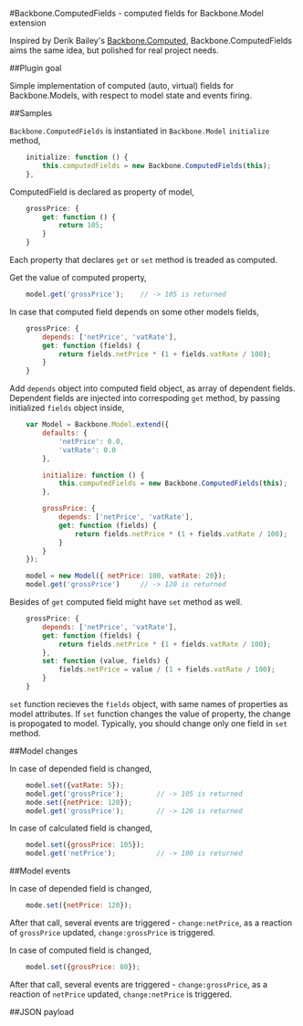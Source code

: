 #Backbone.ComputedFields - computed fields for Backbone.Model extension

Inspired by Derik Bailey's [Backbone.Computed](https://github.com/derickbailey/backbone.compute), Backbone.ComputedFields aims the same idea, but polished for real project needs.

##Plugin goal

Simple implementation of computed (auto, virtual) fields for Backbone.Models, with respect to model state and events firing.

##Samples

`Backbone.ComputedFields` is instantiated in `Backbone.Model` `initialize` method,

```js
    initialize: function () {
        this.computedFields = new Backbone.ComputedFields(this);
    },
```

ComputedField is declared as property of model,

```js
    grossPrice: {
        get: function () {
            return 105;
        }
    }
```

Each property that declares `get` or `set` method is treaded as computed.

Get the value of computed property, 

```js
    model.get('grossPrice');    // -> 105 is returned
```

In case that computed field depends on some other models fields,

```js
    grossPrice: {
        depends: ['netPrice', 'vatRate'],
        get: function (fields) {
            return fields.netPrice * (1 + fields.vatRate / 100);
        }
    }
```

Add `depends` object into computed field object, as array of dependent fields. Dependent fields are injected into correspoding `get` method, by passing initialized `fields` object inside,

```js
    var Model = Backbone.Model.extend({
        defaults: {
            'netPrice': 0.0,
            'vatRate': 0.0
        },

        initialize: function () {
            this.computedFields = new Backbone.ComputedFields(this);
        },

        grossPrice: {
            depends: ['netPrice', 'vatRate'],
            get: function (fields) {
                return fields.netPrice * (1 + fields.vatRate / 100);
            }
        }
    });

    model = new Model({ netPrice: 100, vatRate: 20});
    model.get('grossPrice')     // -> 120 is returned
```

Besides of `get` computed field might have `set` method as well. 

```js
    grossPrice: {
        depends: ['netPrice', 'vatRate'],
        get: function (fields) {
            return fields.netPrice * (1 + fields.vatRate / 100);
        },
        set: function (value, fields) {
            fields.netPrice = value / (1 + fields.vatRate / 100);
        }
    }
```

`set` function recieves the `fields` object, with same names of properties as model attributes. If `set` function changes the value of property, the change is propogated to model. Typically, you should change only one field in `set` method.

##Model changes

In case of depended field is changed,

```js
    model.set({vatRate: 5});
    model.get('grossPrice');        // -> 105 is returned
    mode.set({netPrice: 120});
    model.get('grossPrice');        // -> 126 is returned
```

In case of calculated field is changed, 

```js
    model.set({grossPrice: 105});
    model.get('netPrice');          // -> 100 is returned
```

##Model events

In case of depended field is changed,

```js
    mode.set({netPrice: 120});
```

After that call, several events are triggered - `change:netPrice`, as a reaction of `grossPrice` updated, `change:grossPrice` is triggered.

In case of computed field is changed,

```js
    model.set({grossPrice: 80});
```

After that call, several events are triggered - `change:grossPrice`, as a reaction of `netPrice` updated, `change:netPrice` is triggered.

##JSON payload

